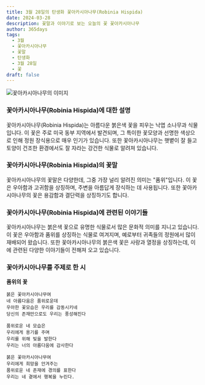 ```yaml
---
title: 3월 28일의 탄생화 꽃아카시아나무(Robinia Hispida)
date: 2024-03-28
description: 꽃말과 이야기로 보는 오늘의 꽃 꽃아카시아나무
author: 365days
tags:
  - 3월
  - 꽃아카시아나무
  - 꽃말
  - 탄생화
  - 3월 28일
  - 꽃
draft: false
---
```



![꽃아카시아나무의 이미지](https://cdn.pixabay.com/photo/2014/10/04/21/03/acacia-pink-474087_640.jpg#center)


### 꽃아카시아나무(Robinia Hispida)에 대한 설명

꽃아카시아나무(Robinia Hispida)는 아름다운 붉은색 꽃을 피우는 낙엽 소나무과 식물입니다. 이 꽃은 주로 미국 동부 지역에서 발견되며, 그 특이한 꽃모양과 선명한 색상으로 인해 정원 장식용으로 매우 인기가 있습니다. 또한 꽃아카시아나무는 햇볕이 잘 들고 토양이 건조한 환경에서도 잘 자라는 강건한 식물로 알려져 있습니다.

### 꽃아카시아나무(Robinia Hispida)의 꽃말

꽃아카시아나무의 꽃말은 다양한데, 그중 가장 널리 알려진 의미는 "품위"입니다. 이 꽃은 우아함과 고귀함을 상징하며, 주변을 아름답게 장식하는 데 사용됩니다. 또한 꽃아카시아나무의 꽃은 용감함과 결단력을 상징하기도 합니다.

### 꽃아카시아나무(Robinia Hispida)에 관련된 이야기들

꽃아카시아나무는 붉은색 꽃으로 유명한 식물로서 많은 문화적 의미를 지니고 있습니다. 이 꽃은 우아함과 품위를 상징하는 식물로 여겨지며, 예로부터 귀족들의 정원에서 많이 재배되어 왔습니다. 또한 꽃아카시아나무의 붉은색 꽃은 사랑과 열정을 상징하는데, 이에 관련된 다양한 이야기들이 전해져 오고 있습니다.

### 꽃아카시아나무를 주제로 한 시

**품위의 꽃**

	붉은 꽃아카시아나무여  
	네 아름다움은 품위로운데  
	우아한 꽃모습은 우리를 감동시키네  
	당신의 존재만으로도 우리는 풍성해진다
	
	품위로운 네 모습은  
	우리에게 용기를 주며  
	우리를 위해 빛을 발한다  
	우리는 너의 아름다움에 감사한다
	
	붉은 꽃아카시아나무여  
	우리에게 희망을 안겨주는  
	품위로운 네 존재에 경의를 표한다  
	우리는 네 곁에서 행복을 누린다.